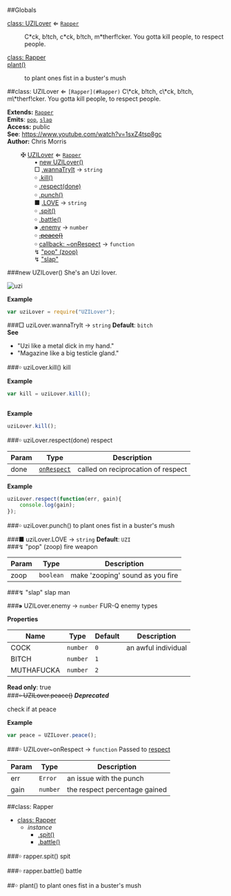 ##Globals
<dl>
<dt><a href="#UZILover">class: UZILover</a> ⇐ <code><a href="#Rapper">Rapper</a></code></dt>
<dd><p>C*ck, b!tch, c*ck, b!tch, m*therf!cker. You gotta kill people, to respect people.</p>
</dd>
<dt><a href="#Rapper">class: Rapper</a></dt>
<dd></dd>
<dt><a href="#plant">plant()</a></dt>
<dd><p>to plant ones fist in a buster&#39;s mush</p>
</dd>
</dl>
<a name="UZILover"></a>
##class: UZILover ⇐ <code>[Rapper](#Rapper)</code>
C\*ck, b!tch, c\*ck, b!tch, m\*therf!cker. You gotta kill people, to respect people.

**Extends:** <code>[Rapper](#Rapper)</code>  
**Emits**: <code>[pop](#UZILover#event_pop)</code>, <code>[slap](#UZILover#event_slap)</code>  
**Access:** public  
**See**: https://www.youtube.com/watch?v=1sxZ4tsp8gc  
**Author:** Chris Morris  

&nbsp;&nbsp;&nbsp;&nbsp;&nbsp;&nbsp;&nbsp;&nbsp;✠ [UZILover](#UZILover) ⇐ <code>[Rapper](#Rapper)</code>  
&nbsp;&nbsp;&nbsp;&nbsp;&nbsp;&nbsp;&nbsp;&nbsp;&nbsp;&nbsp;&nbsp;&nbsp;&nbsp;&nbsp;&nbsp;&nbsp;• [new UZILover()](#new_UZILover_new)  
&nbsp;&nbsp;&nbsp;&nbsp;&nbsp;&nbsp;&nbsp;&nbsp;&nbsp;&nbsp;&nbsp;&nbsp;&nbsp;&nbsp;&nbsp;&nbsp;□ [.wannaTryIt](#UZILover#wannaTryIt) → <code>string</code>  
&nbsp;&nbsp;&nbsp;&nbsp;&nbsp;&nbsp;&nbsp;&nbsp;&nbsp;&nbsp;&nbsp;&nbsp;&nbsp;&nbsp;&nbsp;&nbsp;￮ [.kill()](#UZILover#kill)  
&nbsp;&nbsp;&nbsp;&nbsp;&nbsp;&nbsp;&nbsp;&nbsp;&nbsp;&nbsp;&nbsp;&nbsp;&nbsp;&nbsp;&nbsp;&nbsp;￮ [.respect(done)](#UZILover#respect)  
&nbsp;&nbsp;&nbsp;&nbsp;&nbsp;&nbsp;&nbsp;&nbsp;&nbsp;&nbsp;&nbsp;&nbsp;&nbsp;&nbsp;&nbsp;&nbsp;￮ [.punch()](#UZILover#punch)  
&nbsp;&nbsp;&nbsp;&nbsp;&nbsp;&nbsp;&nbsp;&nbsp;&nbsp;&nbsp;&nbsp;&nbsp;&nbsp;&nbsp;&nbsp;&nbsp;■ [.LOVE](#UZILover#LOVE) → <code>string</code>  
&nbsp;&nbsp;&nbsp;&nbsp;&nbsp;&nbsp;&nbsp;&nbsp;&nbsp;&nbsp;&nbsp;&nbsp;&nbsp;&nbsp;&nbsp;&nbsp;￮ [.spit()](#Rapper#spit)  
&nbsp;&nbsp;&nbsp;&nbsp;&nbsp;&nbsp;&nbsp;&nbsp;&nbsp;&nbsp;&nbsp;&nbsp;&nbsp;&nbsp;&nbsp;&nbsp;￮ [.battle()](#Rapper#battle)  
&nbsp;&nbsp;&nbsp;&nbsp;&nbsp;&nbsp;&nbsp;&nbsp;&nbsp;&nbsp;&nbsp;&nbsp;&nbsp;&nbsp;&nbsp;&nbsp;⁍ [.enemy](#UZILover.enemy) → <code>number</code>  
&nbsp;&nbsp;&nbsp;&nbsp;&nbsp;&nbsp;&nbsp;&nbsp;&nbsp;&nbsp;&nbsp;&nbsp;&nbsp;&nbsp;&nbsp;&nbsp;￮ ~~[.peace()](#UZILover.peace)~~  
&nbsp;&nbsp;&nbsp;&nbsp;&nbsp;&nbsp;&nbsp;&nbsp;&nbsp;&nbsp;&nbsp;&nbsp;&nbsp;&nbsp;&nbsp;&nbsp;￮ [callback: ~onRespect](#UZILover..onRespect) → <code>function</code>  
&nbsp;&nbsp;&nbsp;&nbsp;&nbsp;&nbsp;&nbsp;&nbsp;&nbsp;&nbsp;&nbsp;&nbsp;&nbsp;&nbsp;&nbsp;&nbsp;↯ ["pop" (zoop)](#UZILover#event_pop)  
&nbsp;&nbsp;&nbsp;&nbsp;&nbsp;&nbsp;&nbsp;&nbsp;&nbsp;&nbsp;&nbsp;&nbsp;&nbsp;&nbsp;&nbsp;&nbsp;↯ ["slap"](#UZILover#event_slap)  

<a name="new_UZILover_new"></a>
###new UZILover()
She's an Uzi lover. 

![uzi](https://sampleface.co.uk/wp-content/uploads/2013/07/fur-q-uzi-lover.png)

**Example**  
```js
var uziLover = require("UZILover");
```
<a name="UZILover#wannaTryIt"></a>
###□ uziLover.wannaTryIt → <code>string</code>
**Default**: `bitch`  
**See**

- "Uzi like a metal dick in my hand."
- "Magazine like a big testicle gland."

<a name="UZILover#kill"></a>
###￮ uziLover.kill()
kill

**Example**  
```js
var kill = uziLover.kill();
    
```
**Example**  
```js
uziLover.kill();
```
<a name="UZILover#respect"></a>
###￮ uziLover.respect(done)
respect

| Param | Type | Description |
| --- | --- | --- |
| done | <code>[onRespect](#UZILover..onRespect)</code> | called on reciprocation of respect |

**Example**  
```js
uziLover.respect(function(err, gain){
    console.log(gain);
});
```
<a name="UZILover#punch"></a>
###￮ uziLover.punch()
to plant ones fist in a buster's mush

<a name="UZILover#LOVE"></a>
###■ uziLover.LOVE → <code>string</code>
**Default**: `UZI`  
<a name="UZILover#event_pop"></a>
###↯ "pop" (zoop)
fire weapon

| Param | Type | Description |
| --- | --- | --- |
| zoop | <code>boolean</code> | make 'zooping' sound as you fire |

<a name="UZILover#event_slap"></a>
###↯ "slap"
slap man

<a name="UZILover.enemy"></a>
###⁍ UZILover.enemy → <code>number</code>
FUR-Q enemy types

**Properties**

| Name | Type | Default | Description |
| --- | --- | --- | --- |
| COCK | <code>number</code> | `0` | an awful individual |
| BITCH | <code>number</code> | `1` |  |
| MUTHAFUCKA | <code>number</code> | `2` |  |

**Read only**: true  
<a name="UZILover.peace"></a>
###~~￮ UZILover.peace()~~
***Deprecated***

check if at peace

**Example**  
```js
var peace = UZILover.peace();
```
<a name="UZILover..onRespect"></a>
###￮ UZILover~onRespect → <code>function</code>
Passed to [respect](#UZILover#respect)

| Param | Type | Description |
| --- | --- | --- |
| err | <code>Error</code> | an issue with the punch |
| gain | <code>number</code> | the respect percentage gained |

<a name="Rapper"></a>
##class: Rapper

* [class: Rapper](#Rapper)
  * _instance_
    * [.spit()](#Rapper#spit)
    * [.battle()](#Rapper#battle)

<a name="Rapper#spit"></a>
###￮ rapper.spit()
spit

<a name="Rapper#battle"></a>
###￮ rapper.battle()
battle

<a name="plant"></a>
##￮ plant()
to plant ones fist in a buster's mush

